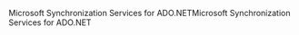 <span data-ttu-id="871c0-101">Microsoft Synchronization Services for ADO.NET</span><span class="sxs-lookup"><span data-stu-id="871c0-101">Microsoft Synchronization Services for ADO.NET</span></span>